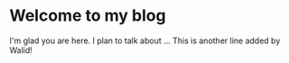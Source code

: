 # Welcome to my blog

I'm glad you are here. I plan to talk about ...
This is another line added by Walid!

